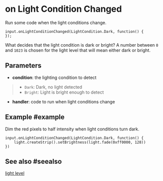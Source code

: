 # on Light Condition Changed

Run some code when the light conditions change.

```sig
input.onLightConditionChanged(LightCondition.Dark, function() {
});
```
What decides that the light condition is dark or bright? A number between `0` and `1023` is chosen for the light level that will mean either dark or bright.

## Parameters

* **condition**: the lighting condition to detect
>  * ``Dark``: Dark, no light detected
>  * ``Bright``: Light is bright enough to detect
* **handler**: code to run when light conditions change

## Example #example

Dim the red pixels to half intensity when light conditions turn dark.

```blocks
input.onLightConditionChanged(LightCondition.Dark, function() {
	light.createStrip().setBrightness(light.fade(0xff0000, 128))
})
```

## See also #seealso

[light level](/reference/input/light-level)